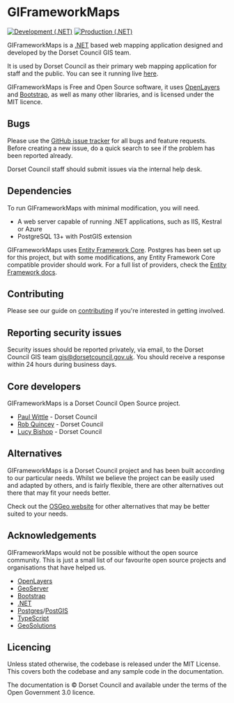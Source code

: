 GIFrameworkMaps
============


[![Development (.NET)](https://github.com/Dorset-Council-UK/GIFramework-Maps/actions/workflows/dev-build.yml/badge.svg)](https://github.com/Dorset-Council-UK/GIFramework-Maps/actions/workflows/dev-build.yml)
[![Production (.NET)](https://github.com/Dorset-Council-UK/GIFramework-Maps/actions/workflows/prod-build.yml/badge.svg)](https://github.com/Dorset-Council-UK/GIFramework-Maps/actions/workflows/prod-build.yml)

GIFrameworkMaps is a [.NET](https://dot.net) based web mapping application designed and developed by the Dorset Council GIS team.

It is used by Dorset Council as their primary web mapping application for staff and the public. You can see it running live [here](https://gi.dorsetcouncil.gov.uk/dorsetexplorer).

GIFrameworkMaps is Free and Open Source software, it uses [OpenLayers](https://openlayers.org/) and [Bootstrap](https://getbootstrap.com/), as well as many other libraries, and is licensed under the MIT licence.

## Bugs

Please use the [GitHub issue tracker](https://github.com/Dorset-Council-UK/GIFramework-Maps/issues) for all bugs and feature requests. Before creating a new issue, do a quick search to see if the problem has been reported already.

Dorset Council staff should submit issues via the internal help desk.

## Dependencies
To run GIFrameworkMaps with minimal modification, you will need.
- A web server capable of running .NET applications, such as IIS, Kestral or Azure
- PostgreSQL 13+ with PostGIS extension

GIFrameworkMaps uses [Entity Framework Core](https://docs.microsoft.com/en-us/ef/core/). Postgres has been set up for this project, but with some modifications, any Entity Framework Core compatible provider should work. For a full list of providers, check the [Entity Framework docs](https://docs.microsoft.com/en-us/ef/core/providers/?tabs=dotnet-core-cli).

## Contributing

Please see our guide on [contributing](CONTRIBUTING.md) if you're interested in getting involved.

## Reporting security issues

Security issues should be reported privately, via email, to the Dorset Council GIS team gis@dorsetcouncil.gov.uk. You should receive a response within 24 hours during business days.

## Core developers

GIFrameworkMaps is a Dorset Council Open Source project.

- [Paul Wittle](https://github.com/paul-dorsetcouncil) - Dorset Council
- [Rob Quincey](https://github.com/RobQuincey-DC) - Dorset Council
- [Lucy Bishop](https://github.com/VulpesFerrilata) - Dorset Council

## Alternatives

GIFrameworkMaps is a Dorset Council project and has been built according to our particular needs. Whilst we believe the project can be easily used and adapted
by others, and is fairly flexible, there are other alternatives out there that may fit your needs better.

Check out the [OSGeo website](https://www.osgeo.org/choose-a-project/) for other alternatives that may be better suited to your needs.

## Acknowledgements

GIFrameworkMaps would not be possible without the open source community. This is just a small list of our favourite open source projects and organisations that have helped us.

- [OpenLayers](https://openlayers.org)
- [GeoServer](https://geoserver.org)
- [Bootstrap](https://getbootstrap.com)
- [.NET](https://dot.net)
- [Postgres](https://www.postgresql.org/)/[PostGIS](https://postgis.net/)
- [TypeScript](https://typescriptlang.org)
- [GeoSolutions](https://geosolutionsgroup.com)

## Licencing
Unless stated otherwise, the codebase is released under the MIT License. This covers both the codebase and any sample code in the documentation.

The documentation is © Dorset Council and available under the terms of the Open Government 3.0 licence.

